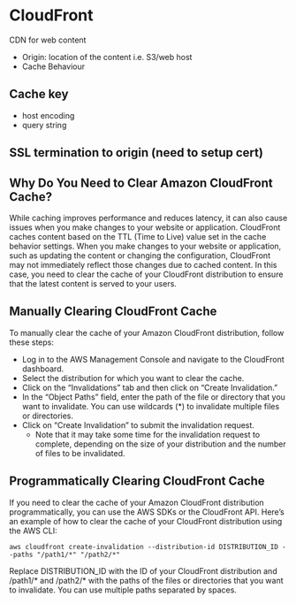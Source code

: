 # CloudFront
CDN for web content

- Origin: location of the content i.e. S3/web host
- Cache Behaviour

## Cache key
- host encoding
- query string

## SSL termination to origin (need to setup cert)

## Why Do You Need to Clear Amazon CloudFront Cache?
While caching improves performance and reduces latency, it can also cause issues when you make changes to your website or application. CloudFront caches content based on the TTL (Time to Live) value set in the cache behavior settings. When you make changes to your website or application, such as updating the content or changing the configuration, CloudFront may not immediately reflect those changes due to cached content. In this case, you need to clear the cache of your CloudFront distribution to ensure that the latest content is served to your users.

## Manually Clearing CloudFront Cache

To manually clear the cache of your Amazon CloudFront distribution, follow these steps:

- Log in to the AWS Management Console and navigate to the CloudFront dashboard.
- Select the distribution for which you want to clear the cache.
- Click on the “Invalidations” tab and then click on “Create Invalidation.”
- In the “Object Paths” field, enter the path of the file or directory that you want to invalidate. You can use wildcards (*) to invalidate multiple files or directories.
- Click on “Create Invalidation” to submit the invalidation request.
  - Note that it may take some time for the invalidation request to complete, depending on the size of your distribution and the number of files to be invalidated.

## Programmatically Clearing CloudFront Cache

If you need to clear the cache of your Amazon CloudFront distribution programmatically, you can use the AWS SDKs or the CloudFront API. Here’s an example of how to clear the cache of your CloudFront distribution using the AWS CLI:
```
aws cloudfront create-invalidation --distribution-id DISTRIBUTION_ID --paths "/path1/*" "/path2/*"
```
Replace DISTRIBUTION_ID with the ID of your CloudFront distribution and /path1/* and /path2/* with the paths of the files or directories that you want to invalidate. You can use multiple paths separated by spaces.




